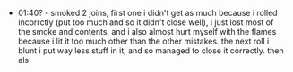 * 01:40? - smoked 2 joins, first one i didn't get as much because i rolled incorrctly (put too much and so it didn't close well), i just lost most of the smoke and contents, and i also almost hurt myself with the flames because i lit it too much other than the other mistakes. the next roll i blunt i put way less stuff in it, and so managed to close it correctly. then als 